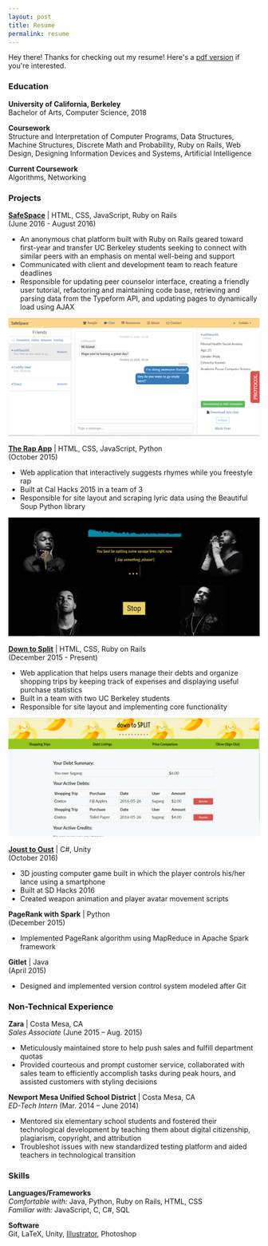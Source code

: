 ```yaml
---
layout: post
title: Resume
permalink: resume
---
```


<p class="message">
	Hey there! Thanks for checking out my resume! Here's a <a href="resume/resume.pdf">pdf version</a> if you're interested. 
</p>

### Education

<strong>University of California, Berkeley</strong>  
Bachelor of Arts, Computer Science, 2018

<strong>Coursework</strong>  
Structure and Interpretation of Computer Programs, Data Structures, Machine Structures, Discrete Math and Probability, Ruby on Rails, Web Design, Designing Information Devices and Systems, Artificial Intelligence

<strong>Current Coursework</strong>  
Algorithms, Networking


### Projects

<a href="http://safespace-dev.herokuapp.com/"><strong>SafeSpace</strong></a> | HTML, CSS, JavaScript, Ruby on Rails  
(June 2016 - August 2016)

* An anonymous chat platform built with Ruby on Rails geared toward first-year and transfer UC Berkeley students seeking to connect with similar peers with an emphasis on mental well-being and support 
* Communicated with client and development team to reach feature deadlines
* Responsible for updating peer counselor interface, creating a friendly user tutorial, refactoring and maintaining code base, retrieving and parsing data from the Typeform API, and updating pages to dynamically load using AJAX

<img id="safespace" src="public/projects/safespace.PNG">

<a href="https://www.ocf.berkeley.edu/~owenmj/"><strong>The Rap App</strong></a> | HTML, CSS, JavaScript, Python  
(October 2015)

* Web application that interactively suggests rhymes while you freestyle rap
* Built at Cal Hacks 2015 in a team of 3
* Responsible for site layout and scraping lyric data using the Beautiful Soup Python library

<img id="rapapp" src="public/projects/rapapp.PNG">

<a href="http://down-to-split.herokuapp.com/"><strong>Down to Split</strong></a> | HTML, CSS, Ruby on Rails   
(December 2015 - Present)

* Web application that helps users manage their debts and organize shopping trips by keeping track of expenses and displaying useful purchase statistics 
* Built in a team with two UC Berkeley students
* Responsible for site layout and implementing core functionality 

<img id="downtosplit" src="public/projects/downtosplit.PNG">

<a href="https://github.com/sagangwee/SD_Hacks_Jousting"><strong>Joust to Oust</strong></a> | C#, Unity   
(October 2016)

* 3D jousting computer game built in which the player controls his/her lance using a smartphone  
* Built at SD Hacks 2016
* Created weapon animation and player avatar movement scripts

<strong>PageRank with Spark</strong> | Python  
(December 2015)

* Implemented PageRank algorithm using MapReduce in Apache Spark framework 

<strong>Gitlet</strong> | Java  
(April 2015)

* Designed and implemented version control system modeled after Git


### Non-Technical Experience

<strong>Zara</strong> | Costa Mesa, CA	
<em>Sales Associate</em> (June 2015 – Aug. 2015)

* Meticulously maintained store to help push sales and fulfill department quotas
* Provided courteous and prompt customer service, collaborated with sales team to efficiently accomplish tasks during peak hours, and assisted customers with styling decisions

<strong>Newport Mesa Unified School District</strong> | Costa Mesa, CA 	
<em>ED-Tech Intern</em> (Mar. 2014 – June 2014)

* Mentored six elementary school students and fostered their technological development by teaching them about digital citizenship, plagiarism, copyright, and attribution
* Troubleshot issues with new standardized testing platform and aided teachers in technological transition 


### Skills

<strong>Languages/Frameworks</strong>  
<em>Comfortable with:</em> Java, Python, Ruby on Rails, HTML, CSS  
<em>Familiar with:</em> JavaScript, C, C#, SQL

<strong>Software</strong>  
Git, LaTeX, Unity, <a href="public/infographic.pdf">Illustrator</a>, Photoshop  
